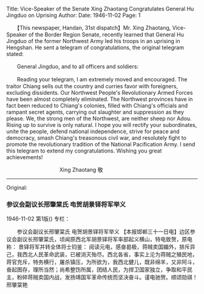 Title: Vice-Speaker of the Senate Xing Zhaotang Congratulates General Hu Jingduo on Uprising
Author:
Date: 1946-11-02
Page: 1

　　【This newspaper, Handan, 31st dispatch】Mr. Xing Zhaotang, Vice-Speaker of the Border Region Senate, recently learned that General Hu Jingduo of the former Northwest Army led his troops in an uprising in Hengshan. He sent a telegram of congratulations, the original telegram stated:

　　General Jingduo, and to all officers and soldiers:

　　Reading your telegram, I am extremely moved and encouraged. The traitor Chiang sells out the country and curries favor with foreigners, excluding dissidents. Our Northwest People's Revolutionary Armed Forces have been almost completely eliminated. The Northwest provinces have in fact been reduced to Chiang's colonies, filled with Chiang's officials and rampant secret agents, carrying out slaughter and suppression as they please. We, the strong men of the Northwest, are neither sheep nor Adou. Rising up to survive is only natural. I hope you will rectify your subordinates, unite the people, defend national independence, strive for peace and democracy, smash Chiang's treasonous civil war, and resolutely fight to promote the revolutionary tradition of the National Pacification Army. I send this telegram to extend my congratulations. Wishing you great achievements!

　　　　　　　　　　Xing Zhaotang 敬



<hr /> 

Original: 


### 参议会副议长邢肇棠氏  电贺胡景铎将军举义

1946-11-02
第1版()
专栏：

　　参议会副议长邢肇棠氏
    电贺胡景铎将军举义
    【本报邯郸三十一日电】边区参议会副议长邢肇棠氏，顷闻原西北军胡景铎将军率部起义横山，特电致贺，原电称：
    景铎将军并转全体将士钧鉴：
    阅读元电，感奋曷极，蒋贼卖国媚外，排斥异己，我西北人民革命武装，已被消灭殆尽。西北各省，事实上沦为蒋贼之殖民地，蒋官充斥，特务横行，屠杀镇压，为所欲为，我西北健儿，既非绵羊，又非阿斗，奋起图存，理所当然；尚希整饬所属，团结人民，为捍卫国家独立，争取和平民主，粉碎蒋贼卖国内战，发扬靖国军革命传统而坚决奋斗。谨电驰贺。顺颂勋祺！
                邢肇棠艳
